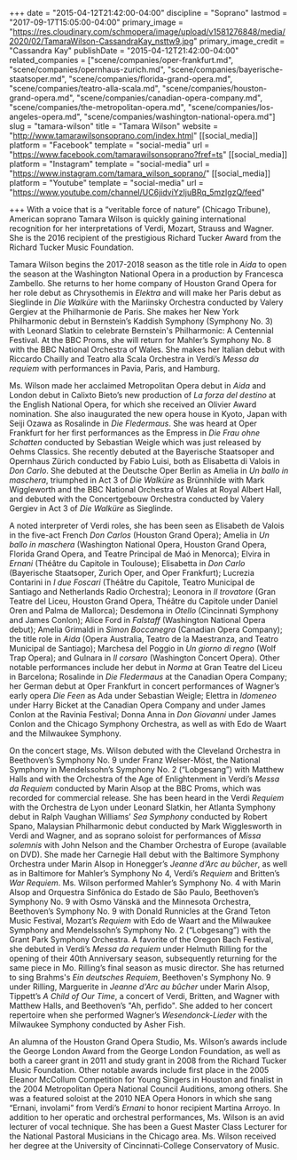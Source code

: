 +++
date = "2015-04-12T21:42:00-04:00"
discipline = "Soprano"
lastmod = "2017-09-17T15:05:00-04:00"
primary_image = "https://res.cloudinary.com/schmopera/image/upload/v1581276848/media/2020/02/TamaraWilson-CassandraKay_nsttw9.jpg"
primary_image_credit = "Cassandra Kay"
publishDate = "2015-04-12T21:42:00-04:00"
related_companies = ["scene/companies/oper-frankfurt.md", "scene/companies/opernhaus-zurich.md", "scene/companies/bayerische-staatsoper.md", "scene/companies/florida-grand-opera.md", "scene/companies/teatro-alla-scala.md", "scene/companies/houston-grand-opera.md", "scene/companies/canadian-opera-company.md", "scene/companies/the-metropolitan-opera.md", "scene/companies/los-angeles-opera.md", "scene/companies/washington-national-opera.md"]
slug = "tamara-wilson"
title = "Tamara Wilson"
website = "http://www.tamarawilsonsoprano.com/index.html"
[[social_media]]
platform = "Facebook"
template = "social-media"
url = "https://www.facebook.com/tamarawilsonsoprano?fref=ts"
[[social_media]]
platform = "Instagram"
template = "social-media"
url = "https://www.instagram.com/tamara_wilson_soprano/"
[[social_media]]
platform = "Youtube"
template = "social-media"
url = "https://www.youtube.com/channel/UC6jidviYzIjuBRq_5mzIgzQ/feed"

+++
With a voice that is a “veritable force of nature” (Chicago Tribune), American soprano Tamara Wilson is quickly gaining international recognition for her interpretations of Verdi, Mozart, Strauss and Wagner. She is the 2016 recipient of the prestigious Richard Tucker Award from the Richard Tucker Music Foundation.

Tamara Wilson begins the 2017-2018 season as the title role in *Aida* to open the season at the Washington National Opera in a production by Francesca Zambello. She returns to her home company of Houston Grand Opera for her role debut as Chrysothemis in *Elektra* and will make her Paris debut as Sieglinde in *Die Walküre* with the Mariinsky Orchestra conducted by Valery Gergiev at the Philharmonie de Paris. She makes her New York Philharmonic debut in Bernstein’s Kaddish Symphony (Symphony No. 3) with Leonard Slatkin to celebrate Bernstein's Philharmonic: A Centennial Festival. At the BBC Proms, she will return for Mahler’s Symphony No. 8 with the BBC National Orchestra of Wales. She makes her Italian debut with Riccardo Chailly and Teatro alla Scala Orchestra in Verdi’s *Messa da requiem* with performances in Pavia, Paris, and Hamburg. 

Ms. Wilson made her acclaimed Metropolitan Opera debut in *Aida* and London debut in Calixto Bieto’s new production of *La forza del destino* at the English National Opera, for which she received an Olivier Award nomination. She also inaugurated the new opera house in Kyoto, Japan with Seiji Ozawa as Rosalinde in *Die Fledermaus*. She was heard at Oper Frankfurt for her first performances as the Empress in *Die Frau ohne Schatten* conducted by Sebastian Weigle which was just released by Oehms Classics. She recently debuted at the Bayerische Staatsoper and Opernhaus Zürich conducted by Fabio Luisi, both as Elisabetta di Valois in *Don Carlo*. She debuted at the Deutsche Oper Berlin as Amelia in *Un ballo in maschera*, triumphed in Act 3 of *Die Walküre* as Brünnhilde with Mark Wiggleworth and the BBC National Orchestra of Wales at Royal Albert Hall, and debuted with the Concertgebouw Orchestra conducted by Valery Gergiev in Act 3 of *Die Walküre* as Sieglinde.

A noted interpreter of Verdi roles, she has been seen as Elisabeth de Valois in the five-act French *Don Carlos* (Houston Grand Opera); Amelia in *Un ballo in maschera* (Washington National Opera, Houston Grand Opera, Florida Grand Opera, and Teatre Principal de Maó in Menorca); Elvira in *Ernani* (Théâtre du Capitole in Toulouse); Elisabetta in *Don Carlo* (Bayerische Staatsoper, Zurich Oper, and Oper Frankfurt); Lucrezia Contarini in *I due Foscari* (Théâtre du Capitole, Teatro Municipal de Santiago and Netherlands Radio Orchestra); Leonora in *Il trovatore* (Gran Teatre del Liceu, Houston Grand Opera, Théâtre du Capitole under Daniel Oren and Palma de Mallorca); Desdemona in *Otello* (Cincinnati Symphony and James Conlon); Alice Ford in *Falstaff* (Washington National Opera debut); Amelia Grimaldi in *Simon Boccanegra* (Canadian Opera Company); the title role in *Aida* (Opera Australia, Teatro de la Maestranza, and Teatro Municipal de Santiago); Marchesa del Poggio in *Un giorno di regno* (Wolf Trap Opera); and Gulnara in *Il corsaro* (Washington Concert Opera). Other notable performances include her debut in *Norma* at Gran Teatre del Liceu in Barcelona; Rosalinde in *Die Fledermaus* at the Canadian Opera Company; her German debut at Oper Frankfurt in concert performances of Wagner’s early opera *Die Feen* as Ada under Sebastian Weigle; Elettra in *Idomeneo* under Harry Bicket at the Canadian Opera Company and under James Conlon at the Ravinia Festival; Donna Anna in *Don Giovanni* under James Conlon and the Chicago Symphony Orchestra, as well as with Edo de Waart and the Milwaukee Symphony.

On the concert stage, Ms. Wilson debuted with the Cleveland Orchestra in Beethoven’s Symphony No. 9 under Franz Welser-Möst, the National Symphony in Mendelssohn’s Symphony No. 2 (“Lobgesang”) with Matthew Halls and with the Orchestra of the Age of Enlightenment in Verdi’s *Messa da Requiem* conducted by Marin Alsop at the BBC Proms, which was recorded for commercial release. She has been heard in the Verdi *Requiem* with the Orchestra de Lyon under Leonard Slatkin, her Atlanta Symphony debut in Ralph Vaughan Williams’ *Sea Symphony* conducted by Robert Spano, Malaysian Philharmonic debut conducted by Mark Wigglesworth in Verdi and Wagner, and as soprano soloist for performances of *Missa solemnis* with John Nelson and the Chamber Orchestra of Europe (available on DVD). She made her Carnegie Hall debut with the Baltimore Symphony Orchestra under Marin Alsop in Honegger’s *Jeanne d’Arc au bûcher*, as well as in Baltimore for Mahler’s Symphony No 4, Verdi’s *Requiem* and Britten’s *War Requiem*. Ms. Wilson performed Mahler’s Symphony No. 4 with Marin Alsop and Orquestra Sinfônica do Estado de São Paulo, Beethoven’s Symphony No. 9 with Osmo Vänskä and the Minnesota Orchestra, Beethoven’s Symphony No. 9 with Donald Runnicles at the Grand Teton Music Festival, Mozart’s *Requiem* with Edo de Waart and the Milwaukee Symphony and Mendelssohn’s Symphony No. 2 (“Lobgesang”) with the Grant Park Symphony Orchestra. A favorite of the Oregon Bach Festival, she debuted in Verdi’s *Messa da requiem* under Helmuth Rilling for the opening of their 40th Anniversary season, subsequently returning for the same piece in Mo. Rilling’s final season as music director. She has returned to sing Brahms's *Ein deutsches Requiem*, Beethoven's Symphony No. 9 under Rilling, Marguerite in *Jeanne d'Arc au bûcher* under Marin Alsop, Tippett’s *A Child of Our Time*, a concert of Verdi, Britten, and Wagner with Matthew Halls, and Beethoven’s "Ah, perfido". She added to her concert repertoire when she performed Wagner’s *Wesendonck-Lieder* with the Milwaukee Symphony conducted by Asher Fish.

An alumna of the Houston Grand Opera Studio, Ms. Wilson’s awards include the George London Award from the George London Foundation, as well as both a career grant in 2011 and study grant in 2008 from the Richard Tucker Music Foundation. Other notable awards include first place in the 2005 Eleanor McCollum Competition for Young Singers in Houston and finalist in the 2004 Metropolitan Opera National Council Auditions, among others. She was a featured soloist at the 2010 NEA Opera Honors in which she sang “Ernani, involami” from Verdi’s *Ernani* to honor recipient Martina Arroyo. In addition to her operatic and orchestral performances, Ms. Wilson is an avid lecturer of vocal technique. She has been a Guest Master Class Lecturer for the National Pastoral Musicians in the Chicago area. Ms. Wilson received her degree at the University of Cincinnati-College Conservatory of Music.